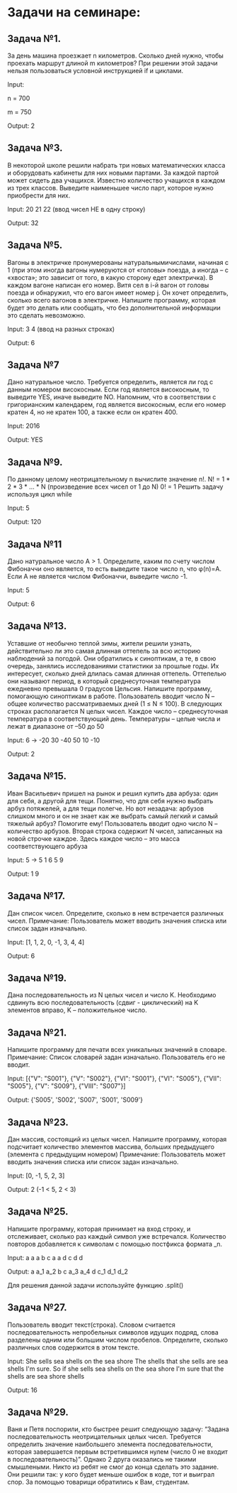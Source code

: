 # Задачи на семинаре:

## Задача №1.

За день машина проезжает n километров. Сколько дней нужно, чтобы проехать маршрут длиной m километров? 
При решении этой задачи нельзя пользоваться условной инструкцией if и циклами.

Input:

n = 700

m = 750

Output: 2

## Задача №3.

В некоторой школе решили набрать три новых математических класса и оборудовать кабинеты для
них новыми партами. За каждой партой может сидеть два учащихся. 
Известно количество учащихся в каждом из трех классов. Выведите наименьшее число парт, 
которое нужно приобрести для них.

Input: 
20 21 22 (ввод чисел НЕ в одну строку)

Output: 32

## Задача №5.

Вагоны в электричке пронумерованы натуральнымичислами, начиная с 1 (при этом иногда вагоны
нумеруются от «головы» поезда, а иногда – с «хвоста»; это зависит от того, в какую сторону едет
электричка). В каждом вагоне написан его номер. Витя сел в i-й вагон от головы поезда и обнаружил,
что его вагон имеет номер j. Он хочет определить, сколько всего вагонов в электричке. Напишите
программу, которая будет это делать или сообщать, что без дополнительной информации это сделать
невозможно.

Input: 
3 4 (ввод на разных строках)

Output: 6

## Задача №7

Дано натуральное число. Требуется определить, является ли год с данным номером високосным. 
Если год является високосным, то выведите YES, иначе выведите NO. Напомним, что в соответствии с
григорианским календарем, год является високосным, если его номер кратен 4, но не кратен 100, 
а также если он кратен 400.

Input: 2016

Output: YES

## Задача №9.

По данному целому неотрицательному n вычислите значение n!.
N! = 1 * 2 * 3 * … * N (произведение всех чисел от 1 до N) 0! = 1 Решить задачу используя цикл while

Input: 5

Output: 120

## Задача №11

Дано натуральное число A > 1. Определите, каким по счету числом Фибоначчи оно является,
то есть выведите такое число n, что φ(n)=A. Если А не является числом Фибоначчи, выведите число -1.

Input: 5

Output: 6

## Задача №13.

Уставшие от необычно теплой зимы, жители решили узнать, действительно ли это самая длинная оттепель за всю историю
наблюдений за погодой. Они обратились к синоптикам, а те, в свою очередь, занялись исследованиями статистики за
прошлые годы. Их интересует, сколько дней длилась самая длинная оттепель. Оттепелью они называют период, в
который среднесуточная температура ежедневно превышала 0 градусов Цельсия. Напишите программу, помогающую
синоптикам в работе. Пользователь вводит число N – общее количество рассматриваемых дней (1 ≤ N ≤ 100).
В следующих строках располагается N целых чисел. Каждое число – среднесуточная температура в соответствующий день.
Температуры – целые числа и лежат в диапазоне от –50 до 50

Input: 6 -> -20 30 -40 50 10 -10

Output: 2

## Задача №15.

Иван Васильевич пришел на рынок и решил купить два арбуза: один для себя, а другой для тещи.
Понятно, что для себя нужно выбрать арбуз потяжелей, а для тещи полегче. Но вот незадача:
арбузов слишком много и он не знает как же выбрать самый легкий и самый тяжелый арбуз? Помогите ему!
Пользователь вводит одно число N – количество арбузов. Вторая строка содержит N чисел,
записанных на новой строчке каждое. Здесь каждое число – это масса соответствующего арбуза

Input: 5 -> 5 1 6 5 9

Output: 1 9

## Задача №17.

Дан список чисел. Определите, сколько в нем встречается различных чисел.
Примечание: Пользователь может вводить значения списка или список задан изначально.

Input: [1, 1, 2, 0, -1, 3, 4, 4]

Output: 6

## Задача №19.

Дана последовательность из N целых чисел и число K. Необходимо сдвинуть всю последовательность
(сдвиг - циклический) на K элементов вправо, K – положительное число.

## Задача №21.

Напишите программу для печати всех уникальных значений в словаре.
Примечание: Список словарей задан изначально. Пользователь его не вводит.

Input: [{"V": "S001"}, {"V": "S002"}, {"VI": "S001"}, {"VI": "S005"}, {"VII": "S005"}, {"V": "S009"}, {"VIII": "S007"}]

Output: {'S005', 'S002', 'S007', 'S001', 'S009'}

## Задача №23.

Дан массив, состоящий из целых чисел. Напишите программу, которая подсчитает количество
элементов массива, больших предыдущего (элемента с предыдущим номером)
Примечание: Пользователь может вводить значения списка или список задан изначально.

Input: [0, -1, 5, 2, 3]

Output: 2 (-1 < 5, 2 < 3)

## Задача №25.

Напишите программу, которая принимает на вход строку, и отслеживает, сколько раз каждый символ уже встречался.
Количество повторов добавляется к символам с помощью постфикса формата _n.

Input: a a a b c a a d c d d

Output: a a_1 a_2 b c a_3 a_4 d c_1 d_1 d_2

Для решения данной задачи используйте функцию .split()

## Задача №27.

Пользователь вводит текст(строка). Словом считается последовательность непробельных символов идущих подряд,
слова разделены одним или большим числом пробелов. Определите, сколько различных слов содержится в этом тексте.

Input: She sells sea shells on the sea shore The shells that she sells are sea shells I'm sure.
So if she sells sea shells on the sea shore I'm sure that the shells are sea shore shells

Output: 16

## Задача №29.

Ваня и Петя поспорили, кто быстрее решит следующую задачу: “Задана последовательность неотрицательных целых чисел.
Требуется определить значение наибольшего элемента последовательности, которая завершается первым
встретившимся нулем (число 0 не входит в последовательность)”. Однако 2 друга оказались не такими смышлеными.
Никто из ребят не смог до конца сделать это задание. Они решили так: у кого будет меньше ошибок в коде,
тот и выиграл спор. За помощью товарищи обратились к Вам, студентам.
